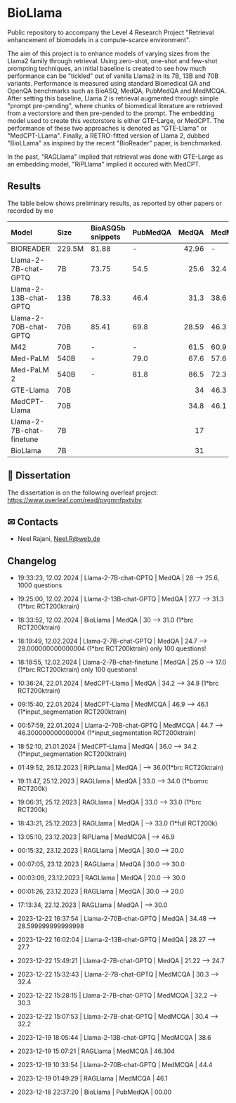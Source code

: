 # BioLlama
Public repository to accompany the Level 4 Research Project "Retrieval enhancement of biomodels in a compute-scarce environment".

The aim of this project is to enhance models of varying sizes from the Llama2 family through retrieval. Using zero-shot, one-shot and few-shot prompting techniques, an initial baseline is created to see how much performance can be "tickled" out of vanilla Llama2 in its 7B, 13B and 70B variants. Performance is measured using standard Biomedical QA and OpenQA benchmarks such as BioASQ, MedQA, PubMedQA and MedMCQA. After setting this baseline, Llama 2 is retrieval augmented through simple "prompt pre-pending", where chunks of biomedical literature are retrieved from a vectorstore and then pre-pended to the prompt. The embedding model used to create this vectorstore is either GTE-Large, or MedCPT. The performance of these two approaches is denoted as "GTE-Llama" or "MedCPT-LLama". Finally, a RETRO-fitted version of Llama 2, dubbed "BioLLama" as inspired by the recent "BioReader" paper, is benchmarked.

In the past, "RAGLlama" implied that retrieval was done with GTE-Large as an embedding model, "RiPLlama" implied it occured with MedCPT.

## Results
The table below shows preliminary results, as reported by other papers or recorded by me

 <!-- table -->
| Model                    | Size   | BioASQ5b snippets   | PubMedQA   |   MedQA | MedMCQA   |
|:-------------------------|:-------|:--------------------|:-----------|--------:|:----------|
| BIOREADER                | 229.5M | 81.88               | -          |   42.96 | -         |
| Llama-2-7B-chat-GPTQ     | 7B     | 73.75               | 54.5       |   25.6  | 32.4      |
| Llama-2-13B-chat-GPTQ    | 13B    | 78.33               | 46.4       |   31.3  | 38.6      |
| Llama-2-70B-chat-GPTQ    | 70B    | 85.41               | 69.8       |   28.59 | 46.3      |
| M42                      | 70B    | -                   | -          |   61.5  | 60.9      |
| Med-PaLM                 | 540B   | -                   | 79.0       |   67.6  | 57.6      |
| Med-PaLM 2               | 540B   | -                   | 81.8       |   86.5  | 72.3      |
| GTE-Llama                | 70B    |                     |            |   34    | 46.3      |
| MedCPT-Llama             | 70B    |                     |            |   34.8  | 46.1      |
| Llama-2-7B-chat-finetune | 7B     |                     |            |   17    |           |
| BioLlama                 | 7B     |                     |            |   31    |           |
<!-- table -->

## 🔎 Dissertation
The dissertation is on the following overleaf project: https://www.overleaf.com/read/pvgmnfpxtvby

## ✉ Contacts
* Neel Rajani, Neel.R@web.de

## Changelog
<!-- changelog -->
 * 19:33:23, 12.02.2024 | Llama-2-7B-chat-GPTQ | MedQA | 28 --> 25.6, 1000 questions

 * 19:25:00, 12.02.2024 | Llama-2-13B-chat-GPTQ | MedQA | 27.7 --> 31.3 (1*brc RCT200ktrain)

 * 18:33:52, 12.02.2024 | BioLlama | MedQA | 30 --> 31.0 (1*brc RCT200ktrain)

 * 18:19:49, 12.02.2024 | Llama-2-7B-chat-GPTQ | MedQA | 24.7 --> 28.000000000000004 (1*brc RCT200ktrain) only 100 questions!

 * 18:18:55, 12.02.2024 | Llama-2-7B-chat-finetune | MedQA | 25.0 --> 17.0 (1*brc RCT200ktrain) only 100 questions!

 * 10:36:24, 22.01.2024 | MedCPT-Llama | MedQA | 34.2 --> 34.8 (1*brc RCT200ktrain)

 * 09:15:40, 22.01.2024 | MedCPT-Llama | MedMCQA | 46.9 --> 46.1 (1*input_segmentation RCT200ktrain)

 * 00:57:59, 22.01.2024 | Llama-2-70B-chat-GPTQ | MedMCQA | 44.7 --> 46.300000000000004 (1*input_segmentation RCT200ktrain)

 * 18:52:10, 21.01.2024 | MedCPT-Llama | MedQA | 36.0 --> 34.2 (1*input_segmentation RCT200ktrain)

 * 01:49:52, 26.12.2023 | RiPLlama | MedQA |  --> 36.0(1*brc RCT20ktrain)

 * 19:11:47, 25.12.2023 | RAGLlama | MedQA | 33.0 --> 34.0 (1*bomrc RCT200k)

 * 19:06:31, 25.12.2023 | RAGLlama | MedQA | 33.0 --> 33.0 (1*brc RCT200k)

 * 18:43:21, 25.12.2023 | RAGLlama | MedQA |  --> 33.0 (1*full RCT200k)

 * 13:05:10, 23.12.2023 | RiPLlama | MedMCQA |  --> 46.9

 * 00:15:32, 23.12.2023 | RAGLlama | MedQA | 30.0 --> 20.0

 * 00:07:05, 23.12.2023 | RAGLlama | MedQA | 30.0 --> 30.0

 * 00:03:09, 23.12.2023 | RAGLlama | MedQA | 20.0 --> 30.0

 * 00:01:26, 23.12.2023 | RAGLlama | MedQA | 30.0 --> 20.0

 * 17:13:34, 22.12.2023 | RAGLlama | MedQA |  --> 30.0

 * 2023-12-22 16:37:54 | Llama-2-70B-chat-GPTQ | MedQA | 34.48 --> 28.599999999999998

 * 2023-12-22 16:02:04 | Llama-2-13B-chat-GPTQ | MedQA | 28.27 --> 27.7

 * 2023-12-22 15:49:21 | Llama-2-7B-chat-GPTQ | MedQA | 21.22 --> 24.7

 * 2023-12-22 15:32:43 | Llama-2-7B-chat-GPTQ | MedMCQA | 30.3 --> 32.4

 * 2023-12-22 15:28:15 | Llama-2-7B-chat-GPTQ | MedMCQA |  32.2       --> 30.3

 * 2023-12-22 15:07:53 | Llama-2-7B-chat-GPTQ | MedMCQA | 30.4 --> 32.2

 * 2023-12-19 18:05:44 | Llama-2-13B-chat-GPTQ | MedMCQA | 38.6

 * 2023-12-19 15:07:21 | RAGLlama | MedMCQA | 46.304

 * 2023-12-19 10:33:54 | Llama-2-70B-chat-GPTQ | MedMCQA | 44.4

 * 2023-12-19 01:49:29 | RAGLlama | MedMCQA | 46.1

 * 2023-12-18 22:37:20 | BioLlama | PubMedQA | 00.00
















<!-- changelog -->